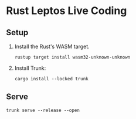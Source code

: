 # Rust Leptos Live Coding

## Setup

1. Install the Rust's WASM target.
    ```shell
    rustup target install wasm32-unknown-unknown
    ```

2. Install Trunk:
    ```shell
    cargo install --locked trunk
    ```

## Serve

```shell
trunk serve --release --open
```
